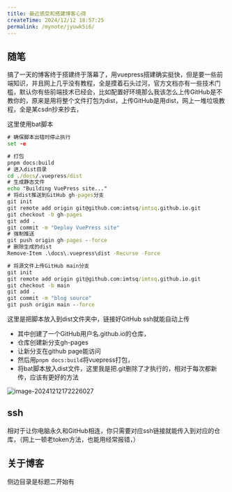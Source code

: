 ```yaml
---
title: 最近感受和搭建博客心得
createTime: 2024/12/12 18:57:25
permalink: /mynote/jyuwk5i6/
---
```


## 随笔

搞了一天的博客终于搭建终于落幕了，用vuepress搭建确实挺快，但是要一些前端知识，并且网上几乎没有教程，全是摸着石头过河，官方文档亦有一些技术门槛，默认你有些前端技术已经会，比如配置好环境那么我该怎么上传GitHub是不教你的，原来是用将整个文件打包为dist，上传GitHub是用dist，网上一堆垃圾教程，全是某csdn抄来抄去，

这里使用bat脚本

```bat
# 确保脚本出错时停止执行
set -e

# 打包
pnpm docs:build
# 进入dist目录
cd ./docs/.vuepress/dist
# 生成静态文件
echo "Building VuePress site..."
# 将dist推送到GitHub gh-pages分支
git init
git remote add origin git@github.com:imtsq/imtsq.github.io.git
git checkout -b gh-pages
git add .
git commit -m "Deploy VuePress site"
# 强制推送
git push origin gh-pages --force
# 删除生成的dist
Remove-Item .\docs\.vuepress\dist -Recurse -Force

# 将源文件上传GitHub main分支
git init
git remote add origin git@github.com:imtsq/imtsq.github.io.git
git checkout -b main
git add .
git commit -m "blog source"
git push origin main --force

```

这里是把脚本放入到dist文件夹中，链接好GitHub ssh就能自动上传

- 其中创建了一个GitHub用户名.github.io的仓库，
- 仓库创建新分支gh-pages
- 让新分支在github page能访问
- 然后用`pnpm docs:build`将vuepress打包，
- 将bat脚本放入dist文件，这里我是把.git删除了才执行的，相对于每次都新传，应该有更好的方法

![image-20241212172226027](https://cdn.jsdelivr.net/gh/imtsq/My_Pic/image-20241212172226027.png)

## ssh

相对于让你电脑永久和GitHub相连，你只需要对应ssh链接就能传入到对应的仓库，（网上一顿老token方法，也能用经常报错，）

## 关于博客
侧边目录是标题二开始有


